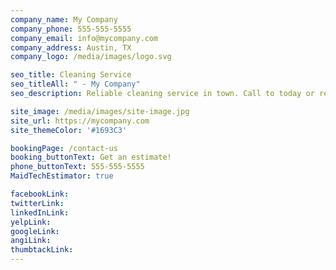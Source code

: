 ```yaml
---
company_name: My Company
company_phone: 555-555-5555
company_email: info@mycompany.com
company_address: Austin, TX
company_logo: /media/images/logo.svg

seo_title: Cleaning Service
seo_titleAll: " - My Company"
seo_description: Reliable cleaning service in town. Call to today or request a quote on our website.

site_image: /media/images/site-image.jpg
site_url: https://mycompany.com
site_themeColor: '#1693C3'

bookingPage: /contact-us
booking_buttonText: Get an estimate!
phone_buttonText: 555-555-5555
MaidTechEstimator: true

facebookLink:
twitterLink:
linkedInLink:
yelpLink:
googleLink:
angiLink:
thumbtackLink:
---
```

